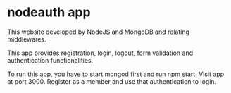 # nodeauth app

This website developed by NodeJS and MongoDB and relating middlewares. 

This app provides registration, login, logout, form validation and authentication functionalities.

To run this app, you have to start mongod first and run npm start. Visit app at port 3000. Register as a member and use that authentication to login.
